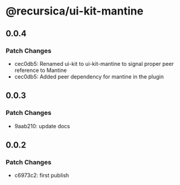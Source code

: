 # @recursica/ui-kit-mantine

## 0.0.4

### Patch Changes

- cec0db5: Renamed ui-kit to ui-kit-mantine to signal proper peer reference to Mantine
- cec0db5: Added peer dependency for mantine in the plugin

## 0.0.3

### Patch Changes

- 9aab210: update docs

## 0.0.2

### Patch Changes

- c6973c2: first publish
